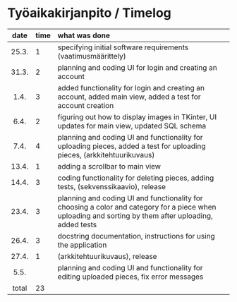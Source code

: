# Työaikakirjanpito / Timelog

| date | time | what was done  |
| :----:|:-----| :-----|
| 25.3. | 1 | specifying initial software requirements (vaatimusmäärittely) |
| 31.3. | 2 | planning and coding UI for login and creating an account |
| 1.4. | 3 | added functionality for login and creating an account, added main view, added a test for account creation |
| 6.4. | 2 | figuring out how to display images in TKinter, UI updates for main view, updated SQL schema |
| 7.4. | 4 | planning and coding UI and functionality for uploading pieces, added a test for uploading pieces, (arkkitehtuurikuvaus)|
| 13.4. | 1 | adding a scrollbar to main view |
| 14.4. | 3  | coding functionality for deleting pieces, adding tests, (sekvenssikaavio), release |
| 23.4. | 3 | planning and coding UI and functionality for choosing a color and category for a piece when uploading and sorting by them after uploading, added tests |
| 26.4. | 3 | docstring documentation, instructions for using the application |
| 27.4. | 1 | (arkkitehtuurikuvaus), release |
| 5.5. |  | planning and coding UI and functionality for editing uploaded pieces, fix error messages |
| total   | 23 | | 
